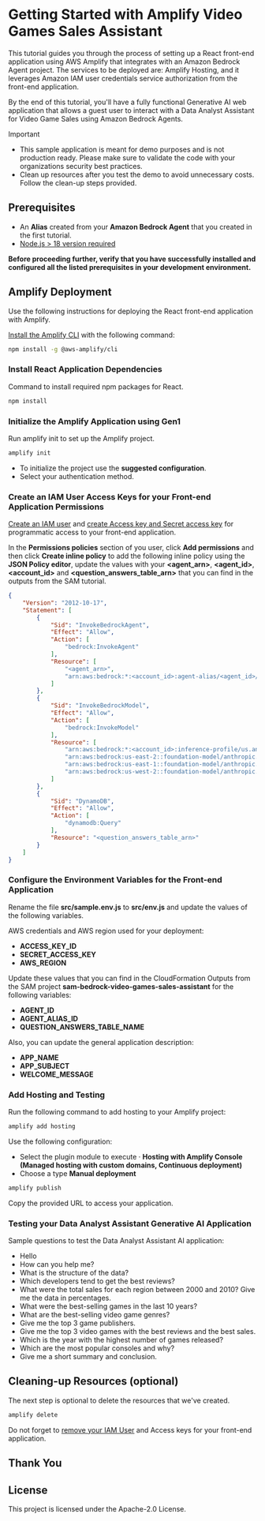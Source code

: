 # Getting Started with Amplify Video Games Sales Assistant

This tutorial guides you through the process of setting up a React front-end application using AWS Amplify that integrates with an Amazon Bedrock Agent project. The services to be deployed are: Amplify Hosting, and it leverages Amazon IAM user credentials service authorization from the front-end application.

By the end of this tutorial, you'll have a fully functional Generative AI web application that allows a guest user to interact with a Data Analyst Assistant for Video Game Sales using Amazon Bedrock Agents.

> [!IMPORTANT]
> - This sample application is meant for demo purposes and is not production ready. Please make sure to validate the code with your organizations security best practices.
> - Clean up resources after you test the demo to avoid unnecessary costs. Follow the clean-up steps provided.

## Prerequisites

- An **Alias** created from your **Amazon Bedrock Agent** that you created in the first tutorial.
- [Node.js > 18 version required](https://nodejs.org/en/download/package-manager)

**Before proceeding further, verify that you have successfully installed and configured all the listed prerequisites in your development environment.**

## Amplify Deployment

Use the following instructions for deploying the React front-end application with Amplify.

[Install the Amplify CLI](https://docs.amplify.aws/gen1/react/tools/cli/start/set-up-cli/) with the following command:

``` bash
npm install -g @aws-amplify/cli 
```

### Install React Application Dependencies

Command to install required npm packages for React.

``` bash
npm install
```

### Initialize the Amplify Application using **Gen1**

Run amplify init to set up the Amplify project.

``` bash
amplify init
```

- To initialize the project use the **suggested configuration**.
- Select your authentication method.

### Create an IAM User Access Keys for your Front-end Application Permissions

[Create an IAM user](https://docs.aws.amazon.com/IAM/latest/UserGuide/id_users_create.html) and [create Access key and Secret access key](https://docs.aws.amazon.com/keyspaces/latest/devguide/create.keypair.html) for programmatic access to your front-end application.

In the **Permissions policies** section of you user, click **Add permissions** and then click **Create inline policy** to add the following inline policy using the **JSON Policy editor**, update the values with your **<agent_arn>**, **<agent_id>**, **<account_id>** and **<question_answers_table_arn>** that you can find in the outputs from the SAM tutorial.

``` json
{
    "Version": "2012-10-17",
    "Statement": [
        {
            "Sid": "InvokeBedrockAgent",
            "Effect": "Allow",
            "Action": [
                "bedrock:InvokeAgent"
            ],
            "Resource": [
                "<agent_arn>",
                "arn:aws:bedrock:*:<account_id>:agent-alias/<agent_id>/*"
            ]
        },
        {
            "Sid": "InvokeBedrockModel",
            "Effect": "Allow",
            "Action": [
                "bedrock:InvokeModel"
            ],
            "Resource": [
                "arn:aws:bedrock:*:<account_id>:inference-profile/us.anthropic.claude-3-5-sonnet-20241022-v2:0",
                "arn:aws:bedrock:us-east-2::foundation-model/anthropic.claude-3-5-sonnet-20241022-v2:0",
                "arn:aws:bedrock:us-east-1::foundation-model/anthropic.claude-3-5-sonnet-20241022-v2:0",
                "arn:aws:bedrock:us-west-2::foundation-model/anthropic.claude-3-5-sonnet-20241022-v2:0"
            ]
        },
        {
            "Sid": "DynamoDB",
            "Effect": "Allow",
            "Action": [
                "dynamodb:Query"
            ],
            "Resource": "<question_answers_table_arn>"
        }
    ]
}
```

### Configure the Environment Variables for the Front-end Application

Rename the file **src/sample.env.js** to **src/env.js** and update the values of the following variables.

AWS credentials and AWS region used for your deployment:
- **ACCESS_KEY_ID**
- **SECRET_ACCESS_KEY**
- **AWS_REGION**

Update these values that you can find in the CloudFormation Outputs from the SAM project **sam-bedrock-video-games-sales-assistant** for the following variables:
- **AGENT_ID**
- **AGENT_ALIAS_ID**
- **QUESTION_ANSWERS_TABLE_NAME** 

Also, you can update the general application description:

- **APP_NAME**
- **APP_SUBJECT**
- **WELCOME_MESSAGE**

### Add Hosting and Testing

Run the following command to add hosting to your Amplify project:

``` bash
amplify add hosting
```

Use the following configuration:
- Select the plugin module to execute · **Hosting with Amplify Console (Managed hosting with custom domains, Continuous deployment)**
- Choose a type **Manual deployment**

``` bash
amplify publish
```

Copy the provided URL to access your application.

### Testing your Data Analyst Assistant Generative AI Application

Sample questions to test the Data Analyst Assistant AI application:

- Hello
- How can you help me?
- What is the structure of the data?
- Which developers tend to get the best reviews?
- What were the total sales for each region between 2000 and 2010? Give me the data in percentages.
- What were the best-selling games in the last 10 years?
- What are the best-selling video game genres?
- Give me the top 3 game publishers.
- Give me the top 3 video games with the best reviews and the best sales.
- Which is the year with the highest number of games released?
- Which are the most popular consoles and why?
- Give me a short summary and conclusion.

## Cleaning-up Resources (optional)

The next step is optional to delete the resources that we've created.

``` bash
amplify delete
```

Do not forget to [remove your IAM User](https://docs.aws.amazon.com/IAM/latest/UserGuide/id_users_remove.html) and Access keys for your front-end application.

## Thank You

## License

This project is licensed under the Apache-2.0 License.